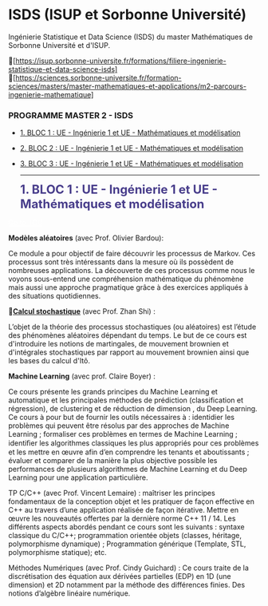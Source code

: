 # ISDS (ISUP et Sorbonne Université)
Ingénierie Statistique et Data Science (ISDS) du master Mathématiques de Sorbonne Université et d'ISUP.<br/>

🔗[https://isup.sorbonne-universite.fr/formations/filiere-ingenierie-statistique-et-data-science-isds] <br/>
🔗[https://sciences.sorbonne-universite.fr/formation-sciences/masters/master-mathematiques-et-applications/m2-parcours-ingenierie-mathematique]

<a id="top"></a>
<div class="list-group" id="list-tab" role="tablist">
<h3 class="list-group-item list-group-item-action active" data-toggle="list" role="tab" aria-controls="home">PROGRAMME MASTER 2 - ISDS</h3>
  
* [1. BLOC 1 : UE - Ingénierie 1 et UE - Mathématiques et modélisation](#2)
* [2. BLOC 2 : UE - Ingénierie 1 et UE - Mathématiques et modélisation](#2)
* [3. BLOC 3 : UE - Ingénierie 1 et UE - Mathématiques et modélisation](#2)

  ---------------
  
  <a id="2"></a>
<font color="darkslateblue" size=+2.5><b>1. BLOC 1 : UE - Ingénierie 1 et UE - Mathématiques et modélisation</b></font>

<a href="#top" class="btn btn-primary btn-sm" role="button" aria-pressed="true" style="color:white" data-toggle="popover">Go to TOC</a>
  
  
**Modèles aléatoires** (avec Prof. Olivier Bardou):  <br/> 
  
  Ce module a pour objectif de faire découvrir les processus de Markov. Ces processus sont très intéressants dans la mesure où ils possèdent de nombreuses applications. La découverte de ces processus comme nous le voyons sous-entend une compréhension mathématique du phénomène mais aussi une approche pragmatique grâce à des exercices appliqués à des situations quotidiennes.
 

🔗[**Calcul stochastique**](https://www.lpsm.paris/pageperso/zhan/ifma.html) (avec Prof. Zhan Shi) :  
  
  
  L’objet de la théorie des processus stochastiques (ou aléatoires) est l’étude des phénomènes aléatoires dépendant du temps. Le but de ce cours est d'introduire les notions de martingales, de mouvement brownien et d'intégrales stochastiques par rapport au mouvement brownien ainsi que les bases du calcul d'Itô.
 

**Machine Learning** (avec prof. Claire Boyer) : 
  
  Ce cours présente les grands principes du Machine Learning  et automatique et les principales méthodes de prédiction (classification et régression), de clustering et de réduction de dimension , du Deep Learning.  Ce cours à pour but de fournir les outils nécessaires à :
identidier les problèmes qui peuvent être résolus par des approches de Machine Learning ;
formaliser ces problèmes en termes de Machine Learning ;
identiﬁer les algorithmes classiques les plus appropriés pour ces problèmes et les mettre en œuvre afin d’en comprendre les tenants et aboutissants ;
évaluer et comparer de la manière la plus objective possible les performances de plusieurs algorithmes de Machine Learning et du Deep Learning pour une application particulière.
 

TP C/C++ (avec Prof. Vincent Lemaire) : maîtriser les principes fondamentaux de la conception objet et les pratiquer de façon effective en C++ au travers d’une application réalisée de façon itérative. Mettre en œuvre les nouveautés offertes par la dernière norme C++ 11 / 14. Les différents aspects abordés pendant ce cours sont les suivants :
syntaxe classique du C/C++;
programmation orientée objets (classes, héritage, polymorphisme dynamique) ;
Programmation générique (Template, STL, polymorphisme statique);
etc.
 

Méthodes Numériques (avec Prof. Cindy Guichard) : Ce cours traite de la discrétisation des  équation aux dérivées partielles (EDP) en 1D (une dimension) et 2D notamment par la méthode des différences finies. Des notions d’algèbre linéaire numérique.
